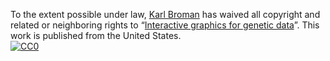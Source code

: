 To the extent possible under law,
[Karl Broman](http://kbroman.org)
has waived all copyright and related or neighboring rights to
&ldquo;[Interactive graphics for genetic data](http://github.com/kbroman/Talk_ChiASA2015)&rdquo;.
This work is published from the United States.
<br/>
[![CC0](http://i.creativecommons.org/p/zero/1.0/88x31.png)](http://creativecommons.org/publicdomain/zero/1.0/)
